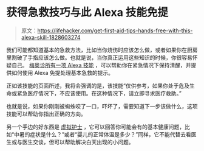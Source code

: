 # 获得急救技巧与此 Alexa 技能免提

> 原文：<https://lifehacker.com/get-first-aid-tips-hands-free-with-this-alexa-skill-1828603274>

我们可能都知道基本的急救方法，比如当你烧伤时应该怎么做，或者如果你在厨房里割破了手指应该怎么做。也就是说，当你真正运用这些知识的时候，你很容易怀疑自己。 [梅奥诊所有一项 Alexa 技能](https://www.amazon.com/Mayo-Clinic-First-Aid/dp/B0744LJCV2?asc_campaign=InlineText&asc_refurl=https://lifehacker.com/get-first-aid-tips-hands-free-with-this-alexa-skill-1828603274&asc_source=&tag=kinjalifehackerlink-20) ，可以帮助你在紧急情况下保持清醒，并提供如何使用 Alexa 免提处理基本急救的提示。



正如该技能的页面所述，我将会强调的是，该技能“仅供参考，如果你处于危及生命或紧急医疗情况下，不应该使用。在这种情况下，请立即寻求医疗救助。”

也就是说，如果你刚刚被蜘蛛咬了一口，吓坏了，需要知道下一步该做什么，这项技能可以帮助你指出正确的方向。

另一个手边的好东西是 [虚拟护士](https://www.amazon.com/gp/product/B01MAW5QJ2?asc_campaign=InlineText&asc_refurl=https://lifehacker.com/get-first-aid-tips-hands-free-with-this-alexa-skill-1828603274&asc_source=&ref=skillrw_dsk_pnps_dp_1&tag=kinjalifehackerlink-20) ，它可以回答你可能会有的基本健康问题，比如“中暑的症状是什么？”或者“婴儿的正常体温是多少？”同样，它不能代替去看医生或与医生交谈，但可以帮助解决白天出现的小问题。